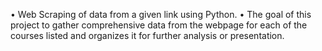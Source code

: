 •	Web Scraping of data from a given link using Python.
•	The goal of this project to gather comprehensive data from the webpage for each of the courses listed and organizes it for further analysis or presentation.
